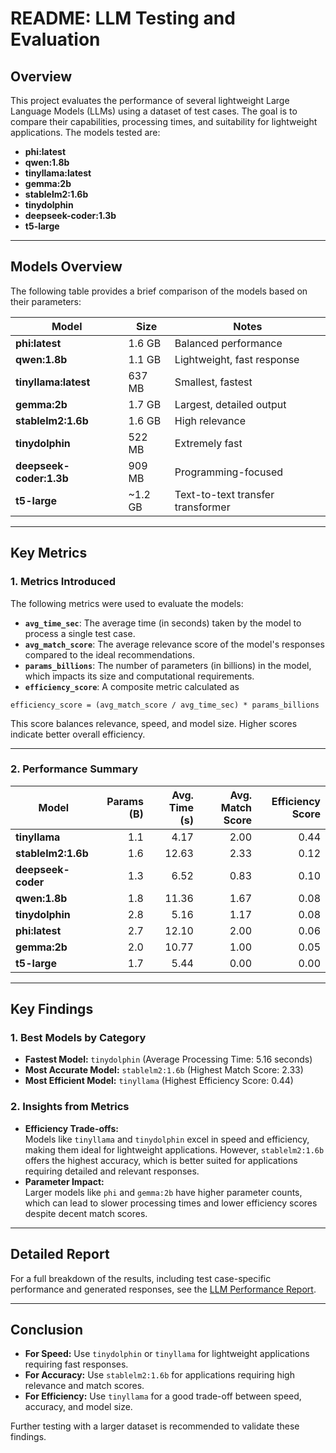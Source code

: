 # README: LLM Testing and Evaluation

## Overview

This project evaluates the performance of several lightweight Large Language Models (LLMs) using a dataset of test cases. The goal is to compare their capabilities, processing times, and suitability for lightweight applications. The models tested are: 

- **phi:latest**   
- **qwen:1.8b**  
- **tinyllama:latest**  
- **gemma:2b**  
- **stablelm2:1.6b**  
- **tinydolphin**  
- **deepseek-coder:1.3b**
- **t5-large**

---

## Models Overview

The following table provides a brief comparison of the models based on their parameters:

| **Model**         | **Size**  | **Notes**                  |
|--------------------|-----------|----------------------------|
| **phi:latest**     | 1.6 GB    | Balanced performance       |
| **qwen:1.8b**      | 1.1 GB    | Lightweight, fast response |
| **tinyllama:latest** | 637 MB  | Smallest, fastest          |
| **gemma:2b**       | 1.7 GB    | Largest, detailed output   |
| **stablelm2:1.6b** | 1.6 GB    | High relevance             |
| **tinydolphin**    | 522 MB    | Extremely fast             |
| **deepseek-coder:1.3b** | 909 MB | Programming-focused        |
| **t5-large**       | ~1.2 GB   | Text-to-text transfer transformer |

---

## Key Metrics

### 1. **Metrics Introduced**
The following metrics were used to evaluate the models:

- **`avg_time_sec`**: The average time (in seconds) taken by the model to process a single test case.
- **`avg_match_score`**: The average relevance score of the model's responses compared to the ideal recommendations.
- **`params_billions`**: The number of parameters (in billions) in the model, which impacts its size and computational requirements.
- **`efficiency_score`**: A composite metric calculated as

```
efficiency_score = (avg_match_score / avg_time_sec) * params_billions
```

This score balances relevance, speed, and model size. Higher scores indicate better overall efficiency.

---

### 2. **Performance Summary**
| **Model**         | **Params (B)** | **Avg. Time (s)** | **Avg. Match Score** | **Efficiency Score** |
|--------------------|---------------:|------------------:|---------------------:|---------------------:|
| **tinyllama**      | 1.1            | 4.17              | 2.00                | 0.44                |
| **stablelm2:1.6b** | 1.6            | 12.63             | 2.33                | 0.12                |
| **deepseek-coder** | 1.3            | 6.52              | 0.83                | 0.10                |
| **qwen:1.8b**      | 1.8            | 11.36             | 1.67                | 0.08                |
| **tinydolphin**    | 2.8            | 5.16              | 1.17                | 0.08                |
| **phi:latest**     | 2.7            | 12.10             | 2.00                | 0.06                |
| **gemma:2b**       | 2.0            | 10.77             | 1.00                | 0.05                |
| **t5-large**       | 1.7            | 5.44              | 0.00                | 0.00                |

---

## Key Findings

### 1. **Best Models by Category**
- **Fastest Model:** `tinydolphin` (Average Processing Time: 5.16 seconds)
- **Most Accurate Model:** `stablelm2:1.6b` (Highest Match Score: 2.33)
- **Most Efficient Model:** `tinyllama` (Highest Efficiency Score: 0.44)

### 2. **Insights from Metrics**
- **Efficiency Trade-offs:**  
Models like `tinyllama` and `tinydolphin` excel in speed and efficiency, making them ideal for lightweight applications. However, `stablelm2:1.6b` offers the highest accuracy, which is better suited for applications requiring detailed and relevant responses.
- **Parameter Impact:**  
Larger models like `phi` and `gemma:2b` have higher parameter counts, which can lead to slower processing times and lower efficiency scores despite decent match scores.

---

## Detailed Report

For a full breakdown of the results, including test case-specific performance and generated responses, see the [LLM Performance Report](LLm%20performance%20report/llm_performance_report.md).

---

## Conclusion

- **For Speed:** Use `tinydolphin` or `tinyllama` for lightweight applications requiring fast responses.
- **For Accuracy:** Use `stablelm2:1.6b` for applications requiring high relevance and match scores.
- **For Efficiency:** Use `tinyllama` for a good trade-off between speed, accuracy, and model size.

Further testing with a larger dataset is recommended to validate these findings.
